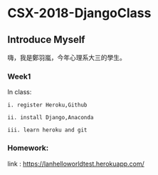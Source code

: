 # CSX-2018-DjangoClass

## Introduce Myself

嗨，我是鄭羽嵐，今年心理系大三的學生。

### Week1

In class:

`i. register Heroku,Github`

`ii. install Django,Anaconda`

`iii. learn heroku and git`

### Homework:

link : https://lanhelloworldtest.herokuapp.com/
